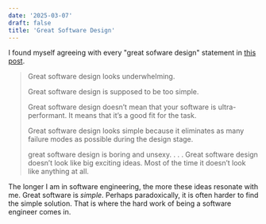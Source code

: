 ```yaml
---
date: '2025-03-07'
draft: false
title: 'Great Software Design'
---
```


I found myself agreeing with every "great sofware design" statement in [this post](https://www.seangoedecke.com/great-software-design/). 

> Great software design looks underwhelming.
>
> Great software design is supposed to be too simple.
>
> Great software design doesn’t mean that your software is ultra-performant. It means that it’s a good fit for the task.
>
> Great software design looks simple because it eliminates as many failure modes as possible during the design stage.
>
> great software design is boring and unsexy. . . . Great software design doesn’t look like big exciting ideas. Most of the time it doesn’t look like anything at all.

The longer I am in software engineering, the more these ideas resonate with me. Great software is *simple*. Perhaps paradoxically, it is often harder to find the simple solution. That is where the hard work of being a software engineer comes in.